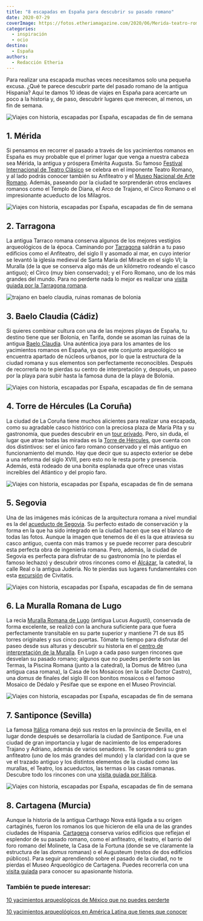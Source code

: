 ```yaml
---
title: "8 escapadas en España para descubrir su pasado romano"
date: 2020-07-29
coverImage: https://fotos.etheriamagazine.com/2020/06/Merida-teatro-romano.jpg
categories: 
  - inspiración
  - ocio
destino: 
  - España
authors: 
  - Redacción Etheria
---
```


Para realizar una escapada muchas veces necesitamos solo una pequeña excusa. ¿Qué te parece descubrir parte del pasado romano de la antigua Hispania? Aquí te damos 10 ideas de viajes en España para acercarte un poco a la historia y, de paso, descubrir lugares que merecen, al menos, un fin de semana.

![Viajes con historia, escapadas por España, escapadas de fin de semana](https://fotos.etheriamagazine.com/2020/06/Merida-teatro-romano.jpg "Teatro Romano de Mérida.")

## 1\. Mérida

Si pensamos en recorrer el pasado a través de los yacimientos romanos en España es muy 
probable que el primer lugar que venga a nuestra cabeza sea Mérida, la antigua y 
próspera Emérita Augusta. Su famoso [Festival Internacional de Teatro 
Clásico](https://www.festivaldemerida.es/?gclid=Cj0KCQjwoub3BRC6ARIsABGhnyYpHiaE5zKUQLg6qu1hv2jC49ek-xICyl1TJnQkdeSW9Xd7IUYTK70aAmBMEALw_wcB) 
se celebra en el imponente Teatro Romano, y al lado podrás conocer también su Anfiteatro 
y el [Museo Nacional de Arte 
Romano](http://www.culturaydeporte.gob.es/mnromano/home.html). Además, paseando por la 
ciudad te sorprenderán otros enclaves romanos como el Templo de Diana, el Arco de 
Trajano, el Circo Romano o el impresionante acueducto de los Milagros. 

![Viajes con historia, escapadas por España, escapadas de fin de semana](https://fotos.etheriamagazine.com/2020/06/Tarragona-anfiteatro.jpg "Anfiteatro de Tarragona. © Malopez 21/CC BY-SA")

## 2\. Tarragona

La antigua Tarraco romana conserva algunos de los mejores vestigios arqueológicos de la 
época. Caminando por [Tarragona](https://www.tarragonaturisme.cat/es/rutas/ruta-romana) 
saldrán a tu paso edificios como el Anfiteatro, del siglo II y asomado al mar, en cuyo 
interior se levantó la iglesia medieval de Santa María del Miracle en el siglo VI; la 
Muralla (de la que se conserva algo más de un kilómetro rodeando el casco antiguo); el 
Circo (muy bien conservado); y el Foro Romano, uno de los más grandes del mundo. Para no 
perderte nada lo mejor es realizar una [visita guiada por la Tarragona 
romana](https://www.civitatis.com/es/tarragona/visita-guiada-tarragona-romana/?aid=10211). 

![trajano en baelo claudia, ruinas romanas de bolonia](https://fotos.etheriamagazine.com/2019/08/ruinas-romanas-bolonia.jpg "La estatua de Trajano preside la basílica de Baelo Claudia.")

## 3\. Baelo Claudia (Cádiz)

Si quieres combinar cultura con una de las mejores playas de España, tu destino tiene 
que ser Bolonia, en Tarifa, donde se asoman las ruinas de la antigua [Baelo 
Claudia](https://etheriamagazine.com/2019/08/22/guia-que-ver-ruinas-romanas-baelo-claudia-playa-bolonia/). 
Una auténtica joya para los amantes de los yacimientos romanos en España, ya que este 
conjunto arqueológico se encuentra apartado de núcleos urbanos, por lo que la estructura 
de la ciudad romana y sus elementos son perfectamente reconocibles. Después de 
recorrerla no te pierdas su centro de interpretación y, después, un paseo por la playa 
para subir hasta la famosa duna de la playa de Bolonia. 

![Viajes con historia, escapadas por España, escapadas de fin de semana](https://fotos.etheriamagazine.com/2020/06/La-coruna-torre-hercules.jpg "La Torre de Hércules en La Coruña. © SG")

## 4\. Torre de Hércules (La Coruña)

La ciudad de La Coruña tiene muchos alicientes para realizar una escapada, como su 
agradable casco histórico con la preciosa plaza de María Pita y su gastronomía, que 
puedes descubrir en un [tour 
privado](https://www.civitatis.com/es/la-coruna/tour-privado-coruna/?aid=10211). Pero, 
sin duda, el lugar que atrae todas las miradas es la [Torre de 
Hércules](http://www.turismocoruna.com/web/corTurServer.php?idSecweb=227&idFicha=566&id_secPadre=217&idCategoria=176), 
que cuenta con dos distintivos: ser el único faro romano conservado y el más antiguo en 
funcionamiento del mundo. Hay que decir que su aspecto exterior se debe a una reforma 
del siglo XVIII, pero esto no le resta porte y presencia. Además, está rodeado de una 
bonita esplanada que ofrece unas vistas increíbles del Atlántico y del propio faro. 

![Viajes con historia, escapadas por España, escapadas de fin de semana](https://fotos.etheriamagazine.com/2020/06/Acueducto-segovia.jpg "Acueducto de Segovia. © Manuel López")

## 5\. Segovia

Una de las imágenes más icónicas de la arquitectura romana a nivel mundial es la del [acueducto 
de 
Segovia](http://segoviaturismo.es/ven-a-segovia/arqueologia-en-todos-los-rincones/331-el-acueducto). 
Su perfecto estado de conservación y la forma en la que ha sido integrado en la ciudad 
hacen que sea el blanco de todas las fotos. Aunque la imagen que tenemos de él es la que 
atraviesa su casco antiguo, cuenta con más tramos y se puede recorrer para descubrir 
esta perfecta obra de ingeniería romana. Pero, además, la ciudad de Segovia es perfecta 
para disfrutar de su gastronomía (no te pierdas el famoso lechazo) y descubrir otros 
rincones como el [Alcázar](https://etheriamagazine.com/2020/03/11/que-ver-interior-precio-entradas-del-alcazar-de-segovia/), 
la catedral, la calle Real o la antigua Judería. No te pierdas sus lugares fundamentales 
con esta [excursión](https://www.civitatis.com/es/madrid/excursion-segovia/?aid=10211) 
de Civitatis. 

![Viajes con historia, escapadas por España, escapadas de fin de semana](https://fotos.etheriamagazine.com/2020/06/Muralla-Lugo.jpg "Muralla romana de Lugo. © Xosema/CC BY-SA")

## 6\. La Muralla Romana de Lugo

La recia [Muralla Romana de 
Lugo](https://www.turismo.gal/que-visitar/destacados/muralla-romana-de-lugo?langId=es_ES) 
(antigua Lucus Augusti), conservada de forma excelente, se realizó con la anchura 
suficiente para que fuera perfectamente transitable en su parte superior y mantiene 71 
de sus 85 torres originales y sus cinco puertas. Tómate tu tiempo para disfrutar del 
paseo desde sus alturas y descubrir su historia en el [centro de interpretación de la 
Muralla](https://www.turismo.gal/recurso/-/detalle/261366206/centro-de-interpretacion-da-muralla-de-lugo?langId=es_ES&tp=62&ctre=167). 
En Lugo a cada paso surgen rincones que desvelan su pasado romano; algunos que no puedes 
perderte son las Termas, la Piscina Romana (junto a la catedral), la Domus de Mitreo 
(una antigua casa romana), la Casa de los Mosaicos (en la calle Doctor Castro), una 
_domus_ de finales del siglo III con bonitos mosaicos o el famoso Mosaico de Dédalo y 
Pesifae que se expone en el Museo Provincial. 

![Viajes con historia, escapadas por España, escapadas de fin de semana](https://fotos.etheriamagazine.com/2020/06/Santiponce-termas.jpg "Termas de la antigua Itálica. © Diego Delso/CC BY-SA")

## 7\. Santiponce (Sevilla)

La famosa [Itálica](https://www.andalucia.org/es/santiponce-turismo-cultural-conjunto-arqueologico-de-italica) 
romana dejó sus restos en la provincia de Sevilla, en el lugar donde después se 
desarrollaría la ciudad de Santiponce. Fue una ciudad de gran importancia y lugar de 
nacimiento de los emperadores Trajano y Adriano, además de varios senadores. Te 
sorprenderá su gran anfiteatro (uno de los más grandes del mundo) y la claridad con la 
que se ve el trazado antiguo y los distintos elementos de la ciudad como las murallas, 
el Teatro, los acueductos, las termas o las casas romanas. Descubre todo los rincones 
con una [visita guiada por 
Itálica](https://www.civitatis.com/es/santiponce/visita-guiada-italica/?aid=10211). 

![Viajes con historia, escapadas por España, escapadas de fin de semana](https://fotos.etheriamagazine.com/2020/06/Cartagena-teatro-romano.jpg "Teatro Romano de Cartagena. © Nano Sánchez")

## 8\. Cartagena (Murcia)

Aunque la historia de la antigua Carthago Nova está ligada a su origen cartaginés, 
fueron los romanos los que hicieron de ella una de las grandes ciudades de Hispania. [Cartagena](https://turismo.cartagena.es/itinerario_arqueologico.asp) 
conserva varios edificios que reflejan el esplendor de su pasado romano, como el 
anfiteatro, el teatro, el barrio del foro romano del Molinete, la Casa de la Fortuna 
(donde se ve claramente la estructura de las _domus_ romanas) o el Augusteum (restos de 
dos edificios públicos). Para seguir aprendiendo sobre el pasado de la ciudad, no te 
pierdas el Museo Arqueológico de Cartagena. Puedes recorrerla con una [visita 
guiada](https://www.civitatis.com/es/cartagena/visita-guiada-cartagena/?aid=10211) para 
conocer su apasionante historia. 

### También te puede interesar:

[10 yacimientos arqueológicos de México que no puedes 
perderte](https://etheriamagazine.com/2021/03/30/mejores-yacimientos-arqueologicos-mexico/) 

[10 yacimientos arqueológicos en América Latina que tienes que 
conocer](https://etheriamagazine.com/2019/05/29/10-yacimientos-arqueologicos-america-latina/)
